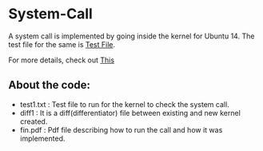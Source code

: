 # System-Call

A system call is implemented by going inside the kernel for Ubuntu 14. The test file for the same is [Test File](https://github.com/pragya2211/System-Call/blob/master/test1.c). 

For more details, check out [This](https://github.com/pragya2211/System-Call/blob/master/fin.pdf)

## About the code: 

- test1.txt : Test file to run for the kernel to check the system call.
- diff1 : It is a diff(differentiator) file between existing and new kernel created.
- fin.pdf : Pdf file describing how to run the call and how it was implemented. 

